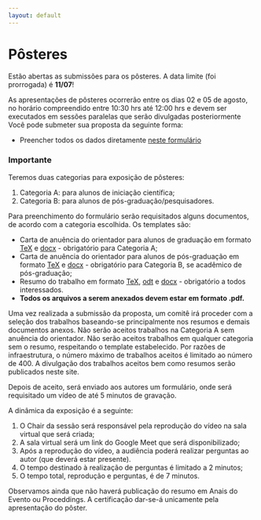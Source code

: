 ```yaml
---
layout: default
---
```


<h1 class="display-5 mb-3">
    Pôsteres
</h1>

Estão abertas as submissões para os pôsteres. A data limite (foi prorrogada) é **11/07**!


As apresentações de pôsteres ocorrerão entre os dias 02 e 05 de agosto, no horário compreendido entre 10:30 hrs até 12:00 hrs e devem ser executados em sessões paralelas que serão divulgadas posteriormente
Você pode submeter sua proposta da seguinte forma:

  - Preencher todos os dados diretamente [neste formulário](https://forms.gle/KiBsFYU6wRh4XpVZA)

<h3 class="display-5 mb-3">
Importante
</h3>

Teremos duas categorias para exposição de pôsteres:

1. Categoria A: para alunos de iniciação científica;
1. Categoria B: para alunos de pós-graduação/pesquisadores.


Para preenchimento do formulário serão requisitados alguns documentos, de acordo com a categoria escolhida. Os templates são:

  - Carta de anuência do orientador para alunos de graduação em formato [TeX](../../assets/modelos_posteres/carta_de_anuencia_grad.tex) e [docx](../../assets/modelos_posteres/carta_de_anuencia_grad.docx) - obrigatório para Categoria A;
  - Carta de anuência do orientador para alunos de pós-graduação em formato [TeX](../../assets/modelos_posteres/carta_de_anuencia_pos.tex) e [docx](../../assets/modelos_posteres/carta_de_anuencia_pos.docx) - obrigatório para Categoria B, se acadêmico de pós-graduação;
  - Resumo do trabalho em formato [TeX](../../assets/modelos_posteres/resumo_poster.tex), [odt](../../assets/modelos_posteres/resumo_poster.odt) e [docx](../../assets/modelos_posteres/resumo_poster.docx) - obrigatório a todos interessados.
  - **Todos os arquivos a serem anexados devem estar em formato .pdf.**

Uma vez realizada a submissão da proposta, um comitê irá proceder com a seleção dos trabalhos baseando-se principalmente nos resumos e demais documentos anexos. Não serão aceitos trabalhos na Categoria A sem anuência do orientador. Não serão aceitos trabalhos em qualquer categoria sem o resumo, respeitando o template estabelecido. Por razões de infraestrutura, o número máximo de trabalhos aceitos é limitado ao número de 400. A divulgação dos trabalhos aceitos bem como resumos serão publicados neste site. 

Depois de aceito, será enviado aos autores um formulário, onde será requisitado um vídeo de até 5 minutos de gravação.

A dinâmica da exposição é a seguinte: 

1. O Chair da sessão será responsável pela reprodução do vídeo na sala virtual que será criada;
1. A sala virtual será um link do Google Meet que será disponibilizado;
1. Após a reprodução do vídeo, a audiência poderá realizar perguntas ao autor (que deverá estar presente).
1. O tempo destinado à realização de perguntas é limitado a 2 minutos;
1. O tempo total, reprodução e perguntas, é de 7 minutos.


Observamos ainda que não haverá publicação do resumo em Anais do Evento ou Proceddings. A certificação dar-se-á unicamente pela apresentação do pôster. 


